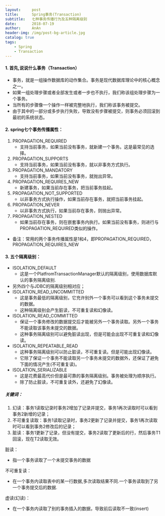 ```yaml
---
layout:     post
title:      Spring事务(Transaction)
subtitle:   七种事务传播行为及五种隔离级别
date:       2018-07-19
author:     AnAn
header-img: /img/post-bg-article.jpg
catalog: true
tags:
    - Spring
    - Transaction
---
```


#### 1. 首先,说说什么事务（Transaction）
- 事务，就是一组操作数据库的动作集合。事务是现代数据库理论中的核心概念之一。
- 如果一组处理步骤或者全部发生或者一步也不执行，我们称该组处理步骤为一个事务。
- 当所有的步骤像一个操作一样被完整地执行，我们称该事务被提交。
- 由于其中的一部分或多步执行失败，导致没有步骤被提交，则事务必须回滚到最初的系统状态。

#### 2. spring七个事务传播属性：
1. PROPAGATION_REQUIRED
    - 支持当前事务，如果当前没有事务，就新建一个事务。这是最常见的选择。
2. PROPAGATION_SUPPORTS
    - 支持当前事务，如果当前没有事务，就以非事务方式执行。
3. PROPAGATION_MANDATORY
    - 支持当前事务，如果当前没有事务，就抛出异常。
4. PROPAGATION_REQUIRES_NEW
    - 新建事务，如果当前存在事务，把当前事务挂起。
5. PROPAGATION_NOT_SUPPORTED
    - 以非事务方式执行操作，如果当前存在事务，就把当前事务挂起。
6. PROPAGATION_NEVER
    - 以非事务方式执行，如果当前存在事务，则抛出异常。
7. PROPAGATION_NESTED
    - 如果当前存在事务，则在嵌套事务内执行。如果当前没有事务，则进行与PROPAGATION_REQUIRED类似的操作。
- 备注：常用的两个事务传播属性是1和4，即PROPAGATION_REQUIRED，PROPAGATION_REQUIRES_NEW

#### 3. 五个隔离级别：
- ISOLATION_DEFAULT 
    - 这是一个PlatfromTransactionManager默认的隔离级别，使用数据库默认的事务隔离级别.
- 另外四个与JDBC的隔离级别相对应；
- ISOLATION_READ_UNCOMMITTED 
    - 这是事务最低的隔离级别，它充许别外一个事务可以看到这个事务未提交的数据。
    - 这种隔离级别会产生脏读，不可重复读和幻像读。
- ISOLATION_READ_COMMITTED 
    - 保证一个事务修改的数据提交后才能被另外一个事务读取。另外一个事务不能读取该事务未提交的数据。 
    - 这种事务隔离级别可以避免脏读出现，但是可能会出现不可重复读和幻像读。
- ISOLATION_REPEATABLE_READ 
    - 这种事务隔离级别可以防止脏读，不可重复读。但是可能出现幻像读。
    - 它除了保证一个事务不能读取另一个事务未提交的数据外，还保证了避免下面的情况产生(不可重复读)。
- ISOLATION_SERIALIZABLE 
    - 这是花费最高代价但是最可靠的事务隔离级别。事务被处理为顺序执行。 
    - 除了防止脏读，不可重复读外，还避免了幻像读。

##### 关键词： 
1. 幻读：事务1读取记录时事务2增加了记录并提交，事务1再次读取时可以看到事务2新增的记录； 
2. 不可重复读取：事务1读取记录时，事务2更新了记录并提交，事务1再次读取时可以看到事务2修改后的记录；
3. 脏读：事务1更新了记录，但没有提交，事务2读取了更新后的行，然后事务T1回滚，现在T2读取无效。

脏读：
- 指一个事务读取了一个未提交事务的数据

不可重复读：
- 在一个事务内读取表中的某一行数据,多次读取结果不同.一个事务读取到了另一个事务提交后的数据.

虚读(幻读)：
- 在一个事务内读取了别的事务插入的数据，导致前后读取不一致(insert)